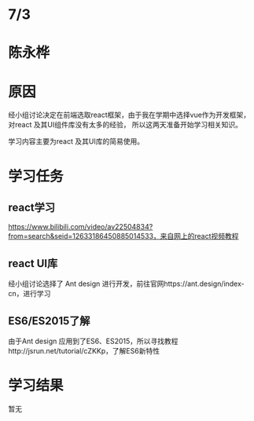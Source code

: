 # 7/3

# 陈永桦
# 原因
经小组讨论决定在前端选取react框架，由于我在学期中选择vue作为开发框架，对react 及其UI组件库没有太多的经验，
所以这两天准备开始学习相关知识。

学习内容主要为react 及其UI库的简易使用。

# 学习任务
## react学习
https://www.bilibili.com/video/av22504834?from=search&seid=12633186450885014533，来自网上的react视频教程

## react UI库
经小组讨论选择了 Ant design 进行开发，前往官网https://ant.design/index-cn，进行学习

## ES6/ES2015了解
由于Ant design 应用到了ES6、ES2015，所以寻找教程http://jsrun.net/tutorial/cZKKp，了解ES6新特性

# 学习结果
暂无
